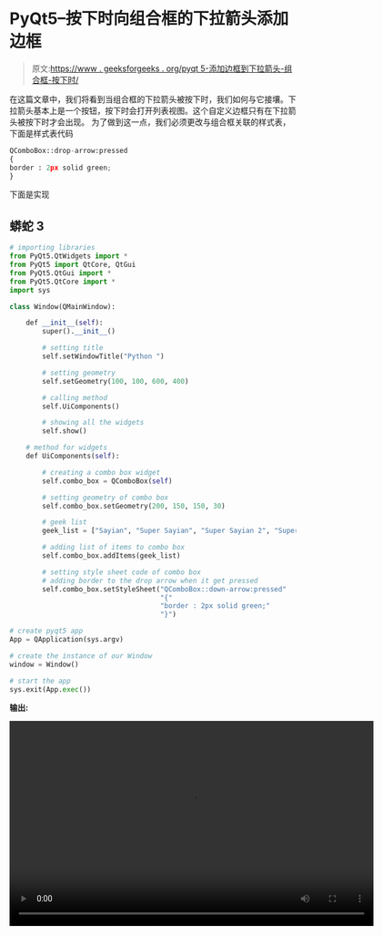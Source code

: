 # PyQt5–按下时向组合框的下拉箭头添加边框

> 原文:[https://www . geeksforgeeks . org/pyqt 5-添加边框到下拉箭头-组合框-按下时/](https://www.geeksforgeeks.org/pyqt5-add-border-to-drop-arrow-of-combobox-when-pressed/)

在这篇文章中，我们将看到当组合框的下拉箭头被按下时，我们如何与它接壤。下拉箭头基本上是一个按钮，按下时会打开列表视图。这个自定义边框只有在下拉箭头被按下时才会出现。
为了做到这一点，我们必须更改与组合框关联的样式表，下面是样式表代码

```py
QComboBox::drop-arrow:pressed
{
border : 2px solid green;
}
```

下面是实现

## 蟒蛇 3

```py
# importing libraries
from PyQt5.QtWidgets import *
from PyQt5 import QtCore, QtGui
from PyQt5.QtGui import *
from PyQt5.QtCore import *
import sys

class Window(QMainWindow):

    def __init__(self):
        super().__init__()

        # setting title
        self.setWindowTitle("Python ")

        # setting geometry
        self.setGeometry(100, 100, 600, 400)

        # calling method
        self.UiComponents()

        # showing all the widgets
        self.show()

    # method for widgets
    def UiComponents(self):

        # creating a combo box widget
        self.combo_box = QComboBox(self)

        # setting geometry of combo box
        self.combo_box.setGeometry(200, 150, 150, 30)

        # geek list
        geek_list = ["Sayian", "Super Sayian", "Super Sayian 2", "Super Sayian B"]

        # adding list of items to combo box
        self.combo_box.addItems(geek_list)

        # setting style sheet code of combo box
        # adding border to the drop arrow when it get pressed
        self.combo_box.setStyleSheet("QComboBox::down-arrow:pressed"
                                     "{"
                                     "border : 2px solid green;"
                                     "}")

# create pyqt5 app
App = QApplication(sys.argv)

# create the instance of our Window
window = Window()

# start the app
sys.exit(App.exec())
```

**输出:**

<video class="wp-video-shortcode" id="video-399994-1" width="640" height="360" preload="metadata" controls=""><source type="video/mp4" src="https://media.geeksforgeeks.org/wp-content/uploads/20200419233901/Python-19-04-2020-23_30_17.mp4?_=1">[https://media.geeksforgeeks.org/wp-content/uploads/20200419233901/Python-19-04-2020-23_30_17.mp4](https://media.geeksforgeeks.org/wp-content/uploads/20200419233901/Python-19-04-2020-23_30_17.mp4)</video>
